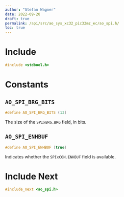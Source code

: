 ```yaml
---
author: "Stefan Wagner"
date: 2022-09-20
draft: true
permalink: /api/src/ao_sys_xc32_pic32mz_ec/ao_spi.h/
toc: true
---
```


# Include

```c
#include <stdbool.h>
```

# Constants

## `AO_SPI_BRG_BITS`

```c
#define AO_SPI_BRG_BITS (13)
```

The size of the `SPIxBRG.BRG` field, in bits.

## `AO_SPI_ENHBUF`

```c
#define AO_SPI_ENHBUF (true)
```

Indicates whether the `SPIxCON.ENHBUF` field is available.

# Include Next

```c
#include_next <ao_spi.h>
```

